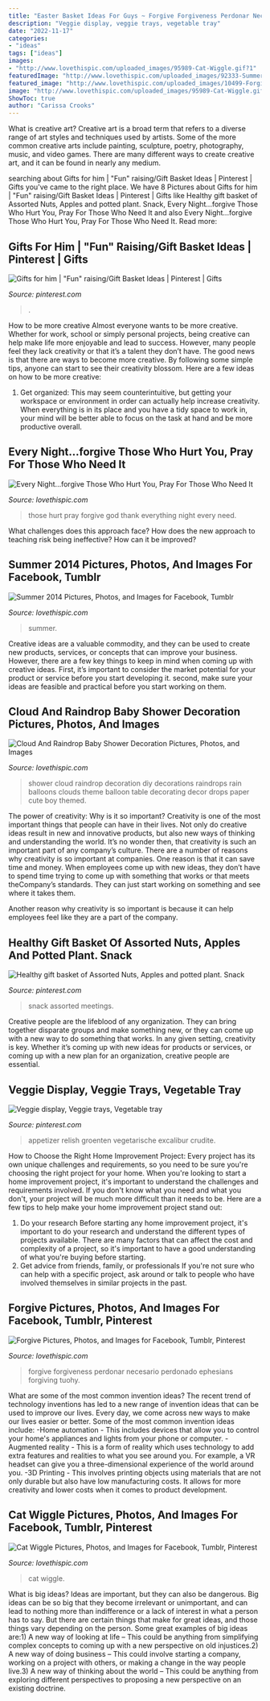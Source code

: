 ```yaml
---
title: "Easter Basket Ideas For Guys ~ Forgive Forgiveness Perdonar Necesario Perdonado Ephesians Forgiving Tuohy"
description: "Veggie display, veggie trays, vegetable tray"
date: "2022-11-17"
categories:
- "ideas"
tags: ["ideas"]
images:
- "http://www.lovethispic.com/uploaded_images/95989-Cat-Wiggle.gif?1"
featuredImage: "http://www.lovethispic.com/uploaded_images/92333-Summer-2014.jpg?1"
featured_image: "http://www.lovethispic.com/uploaded_images/10499-Forgive.jpg?2"
image: "http://www.lovethispic.com/uploaded_images/95989-Cat-Wiggle.gif?1"
ShowToc: true
author: "Carissa Crooks"
---
```



What is creative art?
Creative art is a broad term that refers to a diverse range of art styles and techniques used by artists. Some of the more common creative arts include painting, sculpture, poetry, photography, music, and video games. There are many different ways to create creative art, and it can be found in nearly any medium.

	

		
searching about Gifts for him | &quot;Fun&quot; raising/Gift Basket Ideas | Pinterest | Gifts you've came to the right place. We have 8 Pictures about Gifts for him | &quot;Fun&quot; raising/Gift Basket Ideas | Pinterest | Gifts like Healthy gift basket of Assorted Nuts, Apples and potted plant. Snack, Every Night...forgive Those Who Hurt You, Pray For Those Who Need It and also Every Night...forgive Those Who Hurt You, Pray For Those Who Need It. Read more:
		
    
## Gifts For Him | &quot;Fun&quot; Raising/Gift Basket Ideas | Pinterest | Gifts

<img loading=lazy src="https://i.pinimg.com/736x/70/d6/68/70d66899323cca31571d92c87ebb6553.jpg?b=t" onerror="this.onerror=null;this.src='https://tse1.mm.bing.net/th?id=OIP.jy2f4jRM7cMM2oF2Sq5HhwHaJ3&amp;pid=15.1';" alt="Gifts for him | &quot;Fun&quot; raising/Gift Basket Ideas | Pinterest | Gifts">

_Source: pinterest.com_

>. 

	

How to be more creative
Almost everyone wants to be more creative. Whether for work, school or simply personal projects, being creative can help make life more enjoyable and lead to success. However, many people feel they lack creativity or that it’s a talent they don’t have. The good news is that there are ways to become more creative. By following some simple tips, anyone can start to see their creativity blossom.
Here are a few ideas on how to be more creative:

1) Get organized: This may seem counterintuitive, but getting your workspace or environment in order can actually help increase creativity. When everything is in its place and you have a tidy space to work in, your mind will be better able to focus on the task at hand and be more productive overall.

    
## Every Night...forgive Those Who Hurt You, Pray For Those Who Need It

<img loading=lazy src="http://www.lovethispic.com/uploaded_images/389106-Every-Night...forgive-Those-Who-Hurt-You-Pray-For-Those-Who-Need-It-And-Thank-God-For-Everything-You-Have.jpg" onerror="this.onerror=null;this.src='https://tse4.mm.bing.net/th?id=OIP.0xVRg5J_H4pnwwFjp3e9PgHaKn&amp;pid=15.1';" alt="Every Night...forgive Those Who Hurt You, Pray For Those Who Need It">

_Source: lovethispic.com_

>those hurt pray forgive god thank everything night every need. 

	

What challenges does this approach face?
How does the new approach to teaching risk being ineffective? How can it be improved?

    
## Summer 2014 Pictures, Photos, And Images For Facebook, Tumblr

<img loading=lazy src="http://www.lovethispic.com/uploaded_images/92333-Summer-2014.jpg?1" onerror="this.onerror=null;this.src='https://tse2.mm.bing.net/th?id=OIP.oFSdfPCZ0O7IusE63v6h8AHaLH&amp;pid=15.1';" alt="Summer 2014 Pictures, Photos, and Images for Facebook, Tumblr">

_Source: lovethispic.com_

>summer. 

	

Creative ideas are a valuable commodity, and they can be used to create new products, services, or concepts that can improve your business. However, there are a few key things to keep in mind when coming up with creative ideas. First, it’s important to consider the market potential for your product or service before you start developing it. second, make sure your ideas are feasible and practical before you start working on them.

    
## Cloud And Raindrop Baby Shower Decoration Pictures, Photos, And Images

<img loading=lazy src="http://www.lovethispic.com/uploaded_images/213037-Cloud-And-Raindrop-Baby-Shower-Decoration.jpg" onerror="this.onerror=null;this.src='https://tse3.mm.bing.net/th?id=OIP.aiH9k8Mb_n_Bpv07wgwhDAHaPo&amp;pid=15.1';" alt="Cloud And Raindrop Baby Shower Decoration Pictures, Photos, and Images">

_Source: lovethispic.com_

>shower cloud raindrop decoration diy decorations raindrops rain balloons clouds theme balloon table decorating decor drops paper cute boy themed. 

	

The power of creativity: Why is it so important?
Creativity is one of the most important things that people can have in their lives. Not only do creative ideas result in new and innovative products, but also new ways of thinking and understanding the world. It’s no wonder then, that creativity is such an important part of any company’s culture.
There are a number of reasons why creativity is so important at companies. One reason is that it can save time and money. When employees come up with new ideas, they don’t have to spend time trying to come up with something that works or that meets theCompany’s standards. They can just start working on something and see where it takes them.

Another reason why creativity is so important is because it can help employees feel like they are a part of the company.

    
## Healthy Gift Basket Of Assorted Nuts, Apples And Potted Plant. Snack

<img loading=lazy src="https://i.pinimg.com/736x/b0/0a/4a/b00a4a3736b572f21797446a6b9fd7d8.jpg" onerror="this.onerror=null;this.src='https://tse1.mm.bing.net/th?id=OIP.ujwqiZEJP8PKC8fQJUhGuQHaJ6&amp;pid=15.1';" alt="Healthy gift basket of Assorted Nuts, Apples and potted plant. Snack">

_Source: pinterest.com_

>snack assorted meetings. 

	

Creative people are the lifeblood of any organization. They can bring together disparate groups and make something new, or they can come up with a new way to do something that works. In any given setting, creativity is key. Whether it’s coming up with new ideas for products or services, or coming up with a new plan for an organization, creative people are essential.

    
## Veggie Display, Veggie Trays, Vegetable Tray

<img loading=lazy src="https://i.pinimg.com/736x/30/fc/a3/30fca37a29e62172d532603a9465df4a--relish-tray-ideas-veggie-display-easter-fruit-display.jpg" onerror="this.onerror=null;this.src='https://tse3.mm.bing.net/th?id=OIP.9Vl8O5-q9gClohli0YkZ3wHaJ3&amp;pid=15.1';" alt="Veggie display, Veggie trays, Vegetable tray">

_Source: pinterest.com_

>appetizer relish groenten vegetarische excalibur crudite. 

	

How to Choose the Right Home Improvement Project: Every project has its own unique challenges and requirements, so you need to be sure you're choosing the right project for your home.
When you're looking to start a home improvement project, it's important to understand the challenges and requirements involved. If you don't know what you need and what you don't, your project will be much more difficult than it needs to be. Here are a few tips to help make your home improvement project stand out:
1. Do your research
Before starting any home improvement project, it's important to do your research and understand the different types of projects available. There are many factors that can affect the cost and complexity of a project, so it's important to have a good understanding of what you're buying before starting.
2. Get advice from friends, family, or professionals
If you're not sure who can help with a specific project, ask around or talk to people who have involved themselves in similar projects in the past.

    
## Forgive Pictures, Photos, And Images For Facebook, Tumblr, Pinterest

<img loading=lazy src="http://www.lovethispic.com/uploaded_images/10499-Forgive.jpg?2" onerror="this.onerror=null;this.src='https://tse4.mm.bing.net/th?id=OIP.FMrxn2TTu2XSl7uRp3glBgHaKr&amp;pid=15.1';" alt="Forgive Pictures, Photos, and Images for Facebook, Tumblr, Pinterest">

_Source: lovethispic.com_

>forgive forgiveness perdonar necesario perdonado ephesians forgiving tuohy. 

	

What are some of the most common invention ideas?
The recent trend of technology inventions has led to a new range of invention ideas that can be used to improve our lives. Every day, we come across new ways to make our lives easier or better. Some of the most common invention ideas include: 
-Home automation - This includes devices that allow you to control your home's appliances and lights from your phone or computer. 
-Augmented reality - This is a form of reality which uses technology to add extra features and realities to what you see around you. For example, a VR headset can give you a three-dimensional experience of the world around you. 
-3D Printing - This involves printing objects using materials that are not only durable but also have low manufacturing costs. It allows for more creativity and lower costs when it comes to product development.

    
## Cat Wiggle Pictures, Photos, And Images For Facebook, Tumblr, Pinterest

<img loading=lazy src="http://www.lovethispic.com/uploaded_images/95989-Cat-Wiggle.gif?1" onerror="this.onerror=null;this.src='https://tse4.mm.bing.net/th?id=OIP.Sgo9cOK1OGp-sprLE8eNcwAAAA&amp;pid=15.1';" alt="Cat Wiggle Pictures, Photos, and Images for Facebook, Tumblr, Pinterest">

_Source: lovethispic.com_

>cat wiggle. 

	

What is big ideas?
Ideas are important, but they can also be dangerous. Big ideas can be so big that they become irrelevant or unimportant, and can lead to nothing more than indifference or a lack of interest in what a person has to say. But there are certain things that make for great ideas, and those things vary depending on the person. Some great examples of big ideas are:1) A new way of looking at life – This could be anything from simplifying complex concepts to coming up with a new perspective on old injustices.2) A new way of doing business – This could involve starting a company, working on a project with others, or making a change in the way people live.3) A new way of thinking about the world – This could be anything from exploring different perspectives to proposing a new perspective on an existing doctrine.

